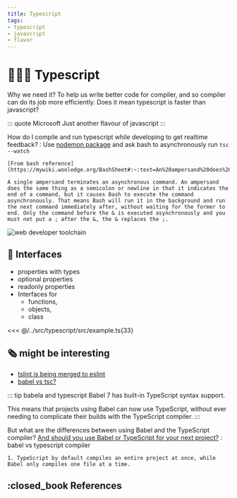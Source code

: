 ```yaml
---
title: Typescript
tags:
- typescript
- javascript
- flavor
---
```


# :family_man_woman_boy: Typescript

<TagLinks />

Why we need it? To help us write better code for compiler, and so compiler
can do its job more efficiently.
Does it mean typescript is faster than javascript?

::: quote Microsoft
Just another flavour of javascript
:::

How do I compile and run typescript while developing to get realtime feedback?
:   Use [nodemon package](https://www.npmjs.com/package/nodemon) and ask bash to asynchronously run `tsc --watch`

    [From bash reference](https://mywiki.wooledge.org/BashSheet#:~:text=An%20ampersand%20does%20the%20same,for%20the%20former%20to%20end.)

    A single ampersand terminates an asynchronous command. An ampersand does the same thing as a semicolon or newline in that it indicates the end of a command, but it causes Bash to execute the command asynchronously. That means Bash will run it in the background and run the next command immediately after, without waiting for the former to end. Only the command before the & is executed asynchronously and you must not put a ; after the &, the & replaces the ;.



![web developer toolchain](https://cdn-media-1.freecodecamp.org/images/1*IP44ejhk2c78Nt_xUckWbw.png)


## :large_blue_diamond: Interfaces

* properties with types
* optional properties
* readonly properties
* Interfaces for
  * functions,
  * objects,
  * class

<<< @/../src/typescript/src/example.ts{33}


## :newspaper_roll: might be interesting

* [tslint is being merged to eslint](https://github.com/palantir/tslint/issues/4534)
* [babel vs tsc?](https://www.typescriptlang.org/docs/handbook/babel-with-typescript.html)

::: tip babela and typescript
Babel 7 has built-in TypeScript syntax support.

This means that projects using Babel can now use TypeScript, without ever needing to complicate their builds with the TypeScript compiler.
:::

But what are the differences between using Babel and the TypeScript compiler? [And should you use Babel or TypeScript for your next project?](https://blog.logrocket.com/choosing-between-babel-and-typescript-4ed1ad563e41/#:~:text=TypeScript%20by%20default%20compiles%20an,widespread%20is%20probably%20const%20enums%20.)
:   babel vs typescript compiler

    1. TypeScript by default compiles an entire project at once, while Babel only compiles one file at a time.



## :closed_book References

<Footer />
